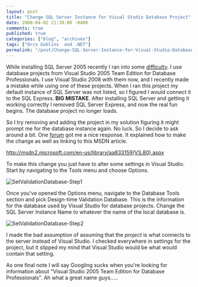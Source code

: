 ```yaml
---
layout: post
title: "Change SQL Server Instance for Visual Studio Database Project"
date: 2008-04-02 21:39:00 -0400
comments: true
published: true
categories: ["blog", "archives"]
tags: ["Orcs Goblins  and .NET"]
permalink: "/post/Change-SQL-Server-Instance-for-Visual-Studio-Database-Project"
---
```

<!-- more -->

<p>While installing SQL Server 2005 recently I ran into some <a href="http://brendan.enrick.com/post/SQL-Server-Client-Tools-Installation.aspx" target="_blank">difficulty</a>. I use database projects from Visual Studio 2005 Team Edition for Database Professionals. I use Visual Studio 2008 with them now, and I recently made a mistake while using one of these projects. When I ran this project my default instance of SQL Server was not listed, so I figured I would connect it to the SQL Express. <strong>BIG MISTAKE</strong>. After installing SQL Server and getting it working correctly I removed SQL Server Express, and now the real fun begins. The database project no longer loads.</p>
<p>So I try removing and adding the project in my solution figuring it might prompt me for the database instance again. No luck. So I decide to ask around a bit. One <a href="http://forums.microsoft.com/MSDN/ShowPost.aspx?PostID=3105971&amp;SiteID=1" target="_blank">forum</a> got me a nice response. It explained how to make the change as well as linking to this MSDN article.</p>
<p><a title="http://msdn2.microsoft.com/en-us/library/aa833159(VS.80).aspx" href="http://msdn2.microsoft.com/en-us/library/aa833159(VS.80).aspx">http://msdn2.microsoft.com/en-us/library/aa833159(VS.80).aspx</a></p>
<p>To make this change you just have to alter some settings in Visual Studio. Start by navigating to the Tools menu and choose Options.</p>
<p><img src="http://static.flickr.com/3090/2383732380_f7c679b561.jpg" border="0" alt="SetValidationDatabase-Step1" /></p>
<p>Once you've opened the Options menu, navigate to the Database Tools section and pick Design-time Validation Database. This is the information for the database used by Visual Studio for database projects. Change the SQL Server Instance Name to whatever the name of the local database is.</p>
<p><img src="http://static.flickr.com/2328/2382903109_87a9b1ef00.jpg" border="0" alt="SetValidationDatabase-Step2" /></p>
<p>I made the bad assumption of assuming that the <em>project</em> is what connects to the server instead of Visual Studio. I checked everywhere in settings for the project, but it slipped my mind that Visual Studio would be what would contain that setting.</p>
<p>As one final note I will say Googling sucks when you're looking for information about "Visual Studio 2005 Team Edition for Database Professionals". Ah what a great name guys.....</p>
